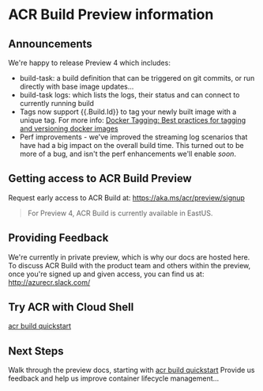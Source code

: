# ACR Build Preview information

## Announcements
We're happy to release Preview 4 which includes:

- build-task: a build definition that can be triggered on git commits, or run directly
with base image updates... 
- build-task logs: which lists the logs, their status and can connect to currently running build
- Tags now support {{.Build.Id}} to tag your newly built image with a unique tag. For more info: [Docker Tagging: Best practices for tagging and versioning docker images](https://blogs.msdn.microsoft.com/stevelasker/2018/03/01/docker-tagging-best-practices-for-tagging-and-versioning-docker-images/)
- Perf improvements - we've improved the streaming log scenarios that have had a big impact on the overall build time. This turned out to be more of a bug, and isn't the perf enhancements we'll enable *soon*. 

## Getting access to ACR Build Preview

Request early access to ACR Build at: https://aka.ms/acr/preview/signup


> For Preview 4, ACR Build is currently available in EastUS. 

## Providing Feedback

We're currently in private preview, which is why our docs are hosted here. 
To discuss ACR Build with the product team and others within the preview, once you're signed up and given access, you can find us at: http://azurecr.slack.com/

## Try ACR with Cloud Shell
[acr build quickstart](./quickstart-acrbuild.md)

## Next Steps
Walk through the preview docs, starting with [acr build quickstart](./quickstart-acrbuild.md)
Provide us feedback and help us improve container lifecycle management...
